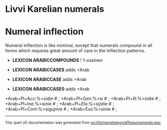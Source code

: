 
# Livvi Karelian numerals 

# Numeral inflection
Numeral inflection is like nominal, except that numerals compound in all
forms which requires great amount of care in the inflection patterns.

* **LEXICON ARABICCOMPOUNDS**  ! 1-osainen

* **LEXICON ARABICCASES**  adds +Arab

* **LEXICON ARABICCASE**  adds +Arab

* **LEXICON ARABICCASE0**  adds +Arab

+Arab+Pl+Acc:%>sidie    # ;
+Arab+Pl+Gen:%>si       # ;
+Arab+Pl+Ill:%>sidie    # ;
+Arab+Pl+Ine:%>sinie    # ;
+Arab+Pl+Ela:%>sijstie  # ;
+Arab+Pl+Com:%>sigujmie # ;
+Arab+Ess:%>sinie    # ;

* * *

<small>This (part of) documentation was generated from [src/fst/morphology/affixes/numerals.lexc](https://github.com/giellalt/lang-olo/blob/main/src/fst/morphology/affixes/numerals.lexc)</small>

